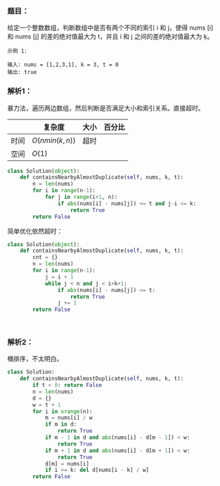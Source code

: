 ### 题目：
给定一个整数数组，判断数组中是否有两个不同的索引 i 和 j，使得 nums [i] 和 nums [j] 的差的绝对值最大为 t，并且 i 和 j 之间的差的绝对值最大为 ķ。
```
示例 1:

输入: nums = [1,2,3,1], k = 3, t = 0
输出: true
```

### 解析1：
暴力法，遍历两边数组，然后判断是否满足大小和索引关系。直接超时。

|  |复杂度|大小|百分比|
|--|--|--|--|
|时间|$O(n min(k,n))$|超时||
|空间|$O(1)$|||


```python
class Solution(object):
    def containsNearbyAlmostDuplicate(self, nums, k, t):
        n = len(nums)
        for i in range(n-1):
            for j in range(i+1, n):
                if abs(nums[i] - nums[j]) <= t and j-i <= k:
                    return True
        return False
```
简单优化依然超时：

```python
class Solution(object):
    def containsNearbyAlmostDuplicate(self, nums, k, t):
        cnt = {}
        n = len(nums)
        for i in range(n-1):
            j = i + 1
            while j < n and j < i+k+1:
                if abs(nums[i] - nums[j]) <= t:
                    return True
                j += 1
        return False
            
        
```
### 解析2：

桶排序，不太明白。

```python
class Solution:
    def containsNearbyAlmostDuplicate(self, nums, k, t):
        if t < 0: return False
        n = len(nums)
        d = {}
        w = t + 1
        for i in xrange(n):
            m = nums[i] / w
            if m in d:
                return True
            if m - 1 in d and abs(nums[i] - d[m - 1]) < w:
                return True
            if m + 1 in d and abs(nums[i] - d[m + 1]) < w:
                return True
            d[m] = nums[i]
            if i >= k: del d[nums[i - k] / w]
        return False
```
